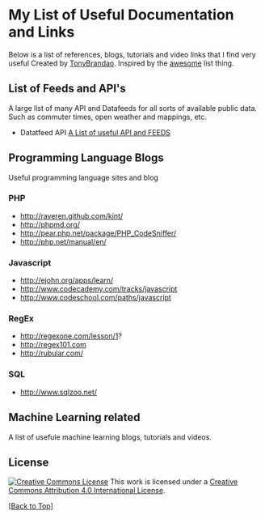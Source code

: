 # My List of Useful Documentation and Links

Below is a list of references,  blogs, tutorials and video links that I find very useful 
Created by [TonyBrandao](https://twitter.com/tonyb29). Inspired by the [awesome](https://github.com/sindresorhus/awesome) list thing.

## List of Feeds and API's
A large list of many API and Datafeeds for all sorts of available public data. Such as commuter times, open weather and mappings, etc.
   *  Datatfeed API [A List of useful API and FEEDS ](./api_feeds.MD)
   
##  Programming Language Blogs
Useful programming language sites and blog

### PHP 
  *  http://raveren.github.com/kint/
  * http://phpmd.org/
  * http://pear.php.net/package/PHP_CodeSniffer/
  * http://php.net/manual/en/
  
### Javascript 
  * http://ejohn.org/apps/learn/
  *  http://www.codecademy.com/tracks/javascript
  * http://www.codeschool.com/paths/javascript
  
### RegEx
  *  http://regexone.com/lesson/1?
  *  http://regex101.com
  * http://rubular.com/

  
### SQL 
  *  http://www.sqlzoo.net/
  
## Machine Learning related
A list of usefule machine learning blogs, tutorials and videos.

  

## License

[![Creative Commons License](http://i.creativecommons.org/l/by/4.0/88x31.png)](https://creativecommons.org/licenses/by/4.0/)
This work is licensed under a [Creative Commons Attribution 4.0 International License](https://creativecommons.org/licenses/by/4.0/).


[[Back to Top](#awesome-autoit)]
